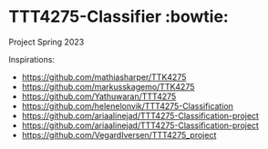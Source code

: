 # TTT4275-Classifier :bowtie:
Project Spring 2023

Inspirations: 

* https://github.com/mathiasharper/TTK4275
* https://github.com/markusskagemo/TTK4275
* https://github.com/Yathuwaran/TTT4275
* https://github.com/helenelonvik/TTT4275-Classification
* https://github.com/ariaalinejad/TTT4275-Classification-project
* https://github.com/ariaalinejad/TTT4275-Classification-project
* https://github.com/VegardIversen/TTT4275_project